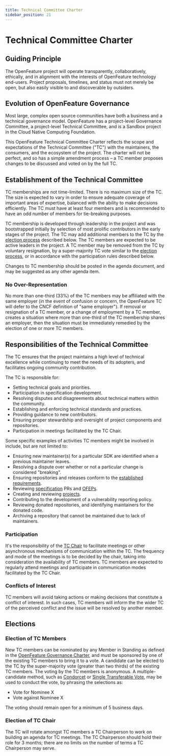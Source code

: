 ```yaml
---
title: Technical Committee Charter
sidebar_position: 21
---
```

# Technical Committee Charter
## Guiding Principle

The OpenFeature project will operate transparently, collaboratively, ethically, and in alignment with the interests of OpenFeature technology end-users. Project proposals, timelines, and status must not merely be open, but also easily visible to and discoverable by outsiders.

## Evolution of OpenFeature Governance

Most large, complex open source communities have both a business and a technical governance model. OpenFeature has a project-level Governance Committee, a project-level Technical Committee, and is a Sandbox project in the Cloud Native Computing Foundation.

This OpenFeature Technical Committee Charter reflects the scope and expectations of the Technical Committee ("TC") with the maintainers, the consumers, and the ecosystem of the project. The charter will not be perfect, and so has a simple amendment process – a TC member proposes changes to be discussed and voted on by the full TC.

## Establishment of the Technical Committee

TC memberships are not time-limited. There is no maximum size of the TC. The size is expected to vary in order to ensure adequate coverage of important areas of expertise, balanced with the ability to make decisions efficiently. The TC must have at least four members and is recommended to have an odd number of members for tie-breaking purposes.

TC membership is developed through leadership in the project and was bootstrapped initially by selection of most prolific contributors in the early stages of the project. The TC may add additional members to the TC by the [election process](#election-of-tc-members) described below. The TC members are expected to be active leaders in the project. A TC member may be removed from the TC by voluntary resignation, by a super-majority TC vote similar to the [election process](#election-of-tc-members), or in accordance with the participation rules described below.

Changes to TC membership should be posted in the agenda document, and may be suggested as any other agenda item.

### No Over-Representation

No more than one-third (33%) of the TC members may be affiliated with the same employer (in the event of confusion or concern, the OpenFeature TC will defer to the CNCF definition of "same employer"). If removal or resignation of a TC member, or a change of employment by a TC member, creates a situation where more than one-third of the TC membership shares an employer, then the situation must be immediately remedied by the election of one or more TC members.


## Responsibilities of the Technical Committee

The TC ensures that the project maintains a high level of technical excellence while continuing to meet the needs of its adopters, and facilitates ongoing community contribution.

The TC is responsible for:

- Setting technical goals and priorities.
- Participation in specification development.
- Resolving disputes and disagreements about technical matters within the community.
- Establishing and enforcing technical standards and practices.
- Providing guidance to new contributors.
- Ensuring proper stewardship and oversight of project components and repositories.
- Participation in meetings facilitated by the TC Chair.

Some specific examples of activities TC members might be involved in include, but are not limited to:

- Ensuring new maintainer(s) for a particular SDK are identified when a previous maintainer leaves.
- Resolving a dispute over whether or not a particular change is considered "breaking".
- Ensuring repositories and releases conform to the [established requirements](https://github.com/open-feature/.github/blob/main/CONTRIBUTING.md#repository-requirements).
- Reviewing [specification](https://github.com/open-feature/spec) PRs and [OFEPs](https://github.com/open-feature/ofep).
- Creating and reviewing [projects](https://github.com/orgs/open-feature/projects).
- Contributing to the development of a vulnerability reporting policy.
- Reviewing donated repositories, and identifying maintainers for the donated code.
- Archiving a repository that cannot be maintained due to lack of maintainers.

### Participation

It's the responsibility of the [TC Chair](#election-of-tc-chair) to facilitate meetings or other asynchronous mechanisms of communication within the TC.
The frequency and mode of the meetings is to be decided by the chair, taking into consideration the availability of TC members.
TC members are expected to regularly attend meetings and participate in communication modes facilitated by the TC Chair.

### Conflicts of Interest

TC members will avoid taking actions or making decisions that constitute a conflict of interest.
In such cases, TC members will inform the the wider TC of the perceived conflict and the issue will be resolved by another member.

## Elections



### Election of TC Members

New TC members can be nominated by any Member in Standing as defined in the [OpenFeature Governance Charter](https://github.com/open-feature/community/blob/main/governance-charter.md), and must be sponsored by one of the existing TC members to bring it to a vote. A candidate can be elected to the TC by the super-majority vote (greater than two thirds) of the existing TC members. The voting by the TC members is anonymous. A multiple-candidate method, such as [Condorcet](http://en.wikipedia.org/wiki/Condorcet_method) or [Single Transferable Vote](http://en.wikipedia.org/wiki/Single_transferable_vote), may be used to conduct the vote, by phrasing the selections as:

* Vote for Nominee X
* Vote against Nominee X

The voting should remain open for a minimum of 5 business days.

### Election of TC Chair

The TC will rotate amongst TC members a TC Chairperson to work on building an agenda for TC meetings. The TC Chairperson should hold their role for 3 months; there are no limits on the number of terms a TC Chairperson may serve.

